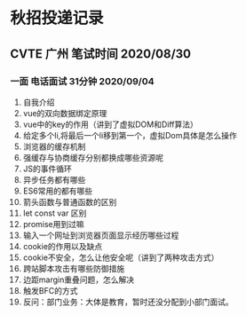 # 秋招投递记录

## CVTE  广州  笔试时间 2020/08/30

### 一面 电话面试 31分钟 2020/09/04

1. 自我介绍
2. vue的双向数据绑定原理
3. vue中的key的作用（讲到了虚拟DOM和Diff算法）
4. 给定多个li,将最后一个li移到第一个，虚拟Dom具体是怎么操作
5. 浏览器的缓存机制
6. 强缓存与协商缓存分别都换成哪些资源呢
7. JS的事件循环
8. 异步任务都有哪些
9. ES6常用的都有哪些
10. 箭头函数与普通函数的区别
11. let const var 区别
12. promise用到过嘛
13. 输入一个网址到浏览器页面显示经历哪些过程
14. cookie的作用以及缺点
15. cookie不安全，怎么让他安全呢（讲到了两种攻击方式）
16. 跨站脚本攻击有哪些防御措施
17. 边距margin重叠问题，怎么解决
18. 触发BFC的方式
19. 反问：部门业务：大体是教育，暂时还没分配到小部门面试。
